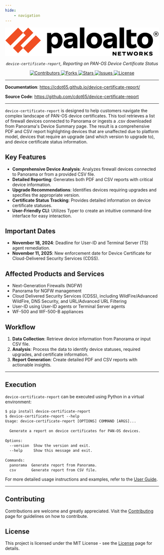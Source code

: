 ```yaml
---
hide:
    - navigation
---
```


<style>
.md-content .md-typeset h1 { display: none; }
</style>

<p align="center">
    <a href="https://paloaltonetworks.com"><img src="https://github.com/cdot65/device-certificate-report/blob/main/docs/images/logo.svg?raw=true" alt="PaloAltoNetworks"></a>
</p>
<p align="center">
    <em><code>device-certificate-report</code>, Reporting on  PAN-OS Device Certificate Status</em>
</p>
<p align="center">
<a href="https://github.com/cdot65/device-certificate-report/graphs/contributors" target="_blank">
    <img src="https://img.shields.io/github/contributors/cdot65/device-certificate-report.svg?style=for-the-badge" alt="Contributors">
</a>
<a href="https://github.com/cdot65/device-certificate-report/network/members" target="_blank">
    <img src="https://img.shields.io/github/forks/cdot65/device-certificate-report.svg?style=for-the-badge" alt="Forks">
</a>
<a href="https://github.com/cdot65/device-certificate-report/stargazers" target="_blank">
    <img src="https://img.shields.io/github/stars/cdot65/device-certificate-report.svg?style=for-the-badge" alt="Stars">
</a>
<a href="https://github.com/cdot65/device-certificate-report/issues" target="_blank">
    <img src="https://img.shields.io/github/issues/cdot65/device-certificate-report.svg?style=for-the-badge" alt="Issues">
</a>
<a href="https://github.com/cdot65/device-certificate-report/blob/main/LICENSE" target="_blank">
    <img src="https://img.shields.io/github/license/cdot65/device-certificate-report.svg?style=for-the-badge" alt="License">
</a>
</p>

---

**Documentation**: <a href="https://cdot65.github.io/device-certificate-report/" target="_blank">https://cdot65.github.io/device-certificate-report/</a>

**Source Code**: <a href="https://github.com/cdot65/device-certificate-report" target="_blank">https://github.com/cdot65/device-certificate-report</a>

---

`device-certificate-report` is designed to help customers navigate the complex landscape of PAN-OS device certificates. This tool retrieves a list of firewall devices connected to Panorama or ingests a .csv downloaded from Panorama's Device Summary page. The result is a comprehensive PDF and CSV report highlighting devices that are unaffected due to platform model, devices that require an upgrade (and which version to upgrade to), and device certificate status information.

## Key Features

- **Comprehensive Device Analysis**: Analyzes firewall devices connected to Panorama or from a provided CSV file.
- **Detailed Reporting**: Generates both PDF and CSV reports with critical device information.
- **Upgrade Recommendations**: Identifies devices requiring upgrades and specifies the appropriate version.
- **Certificate Status Tracking**: Provides detailed information on device certificate statuses.
- **User-Friendly CLI**: Utilizes Typer to create an intuitive command-line interface for easy interaction.

## Important Dates

- **November 18, 2024**: Deadline for User-ID and Terminal Server (TS) agent remediation.
- **November 11, 2025**: New enforcement date for Device Certificate for Cloud-Delivered Security Services (CDSS).

## Affected Products and Services

- Next-Generation Firewalls (NGFW)
- Panorama for NGFW management
- Cloud Delivered Security Services (CDSS), including WildFire/Advanced WildFire, DNS Security, and URL/Advanced URL Filtering
- User-ID using User-ID agents or Terminal Server agents
- WF-500 and WF-500-B appliances

## Workflow

1. **Data Collection**: Retrieve device information from Panorama or input CSV file.
2. **Analysis**: Process the data to identify device statuses, required upgrades, and certificate information.
3. **Report Generation**: Create detailed PDF and CSV reports with actionable insights.

---

## Execution

`device-certificate-report` can be executed using Python in a virtual environment:

<div class="termy">

```console
$ pip install device-certificate-report
$ device-certificate-report --help
Usage: device-certificate-report [OPTIONS] COMMAND [ARGS]...

  Generate a report on device certificates for PAN-OS devices.

Options:
  --version  Show the version and exit.
  --help     Show this message and exit.

Commands:
  panorama  Generate report from Panorama.
  csv       Generate report from CSV file.
```

</div>

For more detailed usage instructions and examples, refer to the [User Guide](user-guide/introduction.md).

---

## Contributing

Contributions are welcome and greatly appreciated. Visit the [Contributing](about/contributing.md) page for guidelines on how to contribute.

## License

This project is licensed under the MIT License - see the [License](about/license.md) page for details.